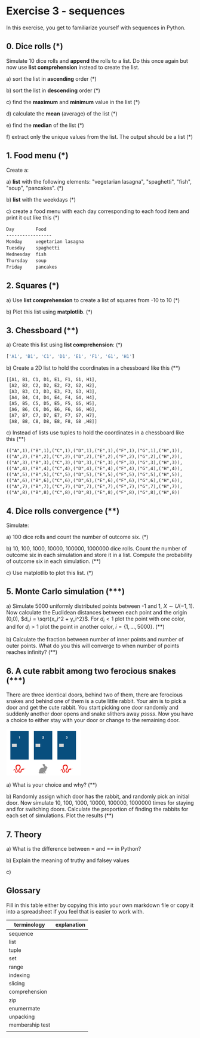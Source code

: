 # Exercise 3 - sequences

In this exercise, you get to familiarize yourself with sequences in Python.

## 0. Dice rolls (\*)

Simulate 10 dice rolls and **append** the rolls to a list. Do this once again but now use **list comprehension** instead to create the list.

a) sort the list in **ascending** order (\*)

b) sort the list in **descending** order (\*)

c) find the **maximum** and **minimum** value in the list (\*)

d) calculate the **mean** (average) of the list (\*)

e) find the **median** of the list (\*)

f) extract only the unique values from the list. The output should be a list (\*)

## 1. Food menu (\*)

Create a:

a) **list** with the following elements: "vegetarian lasagna", "spaghetti", "fish", "soup", "pancakes". (\*)

b) **list** with the weekdays (\*)

c) create a food menu with each day corresponding to each food item and print it out like this (\*)

```bash
Day        Food
-----------------
Monday     vegetarian lasagna
Tuesday    spaghetti
Wednesday  fish
Thursday   soup
Friday     pancakes
```

## 2. Squares (\*)

a) Use **list comprehension** to create a list of squares from -10 to 10 (\*)

b) Plot this list using **matplotlib**. (\*)

## 3. Chessboard (\*\*)

a) Create this list using **list comprehension**: (\*)

```python
['A1', 'B1', 'C1', 'D1', 'E1', 'F1', 'G1', 'H1']
```

b) Create a 2D list to hold the coordinates in a chessboard like this (\*\*)

```
[[A1, B1, C1, D1, E1, F1, G1, H1],
 [A2, B2, C2, D2, E2, F2, G2, H2],
 [A3, B3, C3, D3, E3, F3, G3, H3],
 [A4, B4, C4, D4, E4, F4, G4, H4],
 [A5, B5, C5, D5, E5, F5, G5, H5],
 [A6, B6, C6, D6, E6, F6, G6, H6],
 [A7, B7, C7, D7, E7, F7, G7, H7],
 [A8, B8, C8, D8, E8, F8, G8 ,H8]]
```

c) Instead of lists use tuples to hold the coordinates in a chessboard like this (\*\*)

```
(("A",1),("B",1),("C",1),("D",1),("E",1),("F",1),("G",1),("H",1)),
(("A",2),("B",2),("C",2),("D",2),("E",2),("F",2),("G",2),("H",2)),
(("A",3),("B",3),("C",3),("D",3),("E",3),("F",3),("G",3),("H",3)),
(("A",4),("B",4),("C",4),("D",4),("E",4),("F",4),("G",4),("H",4)),
(("A",5),("B",5),("C",5),("D",5),("E",5),("F",5),("G",5),("H",5)),
(("A",6),("B",6),("C",6),("D",6),("E",6),("F",6),("G",6),("H",6)),
(("A",7),("B",7),("C",7),("D",7),("E",7),("F",7),("G",7),("H",7)),
(("A",8),("B",8),("C",8),("D",8),("E",8),("F",8),("G",8),("H",8))
```

## 4. Dice rolls convergence (\*\*)

Simulate:

a) 100 dice rolls and count the number of outcome six. (\*)

b) 10, 100, 1000, 10000, 100000, 1000000 dice rolls. Count the number of outcome six in each simulation and store it in a list. Compute the probability of outcome six in each simulation. (\*\*)

c) Use matplotlib to plot this list. (\*)

## 5. Monte Carlo simulation (\*\*\*)

a) Simulate 5000 uniformly distributed points between -1 and 1, $X\sim U(-1,1)$. Now calculate the Euclidean distances between each point and the origin (0,0), $d_i = \sqrt{x_i^2 + y_i^2}$. For $d_i < 1$ plot the point with one color, and for $d_i > 1$ plot the point in another color, $i = \{1,\ldots, 5000\}$. (\*\*)

b) Calculate the fraction between number of inner points and number of outer points. What do you this will converge to when number of points reaches infinity? (\*\*)

## 6. A cute rabbit among two ferocious snakes (\*\*\*)

There are three identical doors, behind two of them, there are ferocious snakes and behind one of them is a cute little rabbit. Your aim is to pick a door and get the cute rabbit. You start picking one door randomly and suddenly another door opens and snake slithers away _pssss_. Now you have a choice to either stay with your door or change to the remaining door.

<img src="https://github.com/kokchun/assets/blob/main/python/snakes_rabbits.png?raw=true" width = 200>

a) What is your choice and why? (\*\*)

b) Randomly assign which door has the rabbit, and randomly pick an initial door. Now simulate 10, 100, 1000, 10000, 100000, 1000000 times for staying and for switching doors. Calculate the proportion of finding the rabbits for each set of simulations. Plot the results (\*\*)

## 7. Theory

a) What is the difference between = and == in Python?

b) Explain the meaning of truthy and falsey values

c)

## Glossary

Fill in this table either by copying this into your own markdown file or copy it into a spreadsheet if you feel that is easier to work with.

| terminology     | explanation |
| --------------- | ----------- |
| sequence        |             |
| list            |             |
| tuple           |             |
| set             |             |
| range           |             |
| indexing        |             |
| slicing         |             |
| comprehension   |             |
| zip             |             |
| enumermate      |             |
| unpacking       |             |
| membership test |             |
|                 |             |
